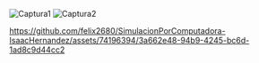 
![Captura1](https://github.com/felix2680/SimulacionPorComputadora-IsaacHernandez/assets/74196394/1c149a32-a0d3-4cdb-8220-edb9b9abbfc3)
![Captura2](https://github.com/felix2680/SimulacionPorComputadora-IsaacHernandez/assets/74196394/e3de8253-8bd2-44bc-ab25-468dd3c4ed43)


https://github.com/felix2680/SimulacionPorComputadora-IsaacHernandez/assets/74196394/3a662e48-94b9-4245-bc6d-1ad8c9d44cc2

